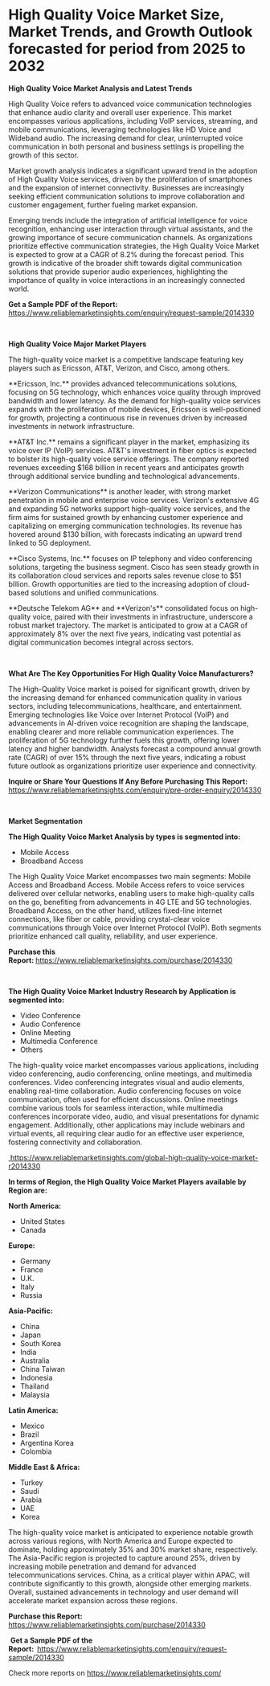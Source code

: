 <p><h1>High Quality Voice Market Size, Market Trends, and Growth Outlook forecasted for period from 2025 to 2032</h1></p><p><strong>High Quality Voice Market Analysis and Latest Trends</strong></p>
<p><p>High Quality Voice refers to advanced voice communication technologies that enhance audio clarity and overall user experience. This market encompasses various applications, including VoIP services, streaming, and mobile communications, leveraging technologies like HD Voice and Wideband audio. The increasing demand for clear, uninterrupted voice communication in both personal and business settings is propelling the growth of this sector.</p><p>Market growth analysis indicates a significant upward trend in the adoption of High Quality Voice services, driven by the proliferation of smartphones and the expansion of internet connectivity. Businesses are increasingly seeking efficient communication solutions to improve collaboration and customer engagement, further fueling market expansion. </p><p>Emerging trends include the integration of artificial intelligence for voice recognition, enhancing user interaction through virtual assistants, and the growing importance of secure communication channels. As organizations prioritize effective communication strategies, the High Quality Voice Market is expected to grow at a CAGR of 8.2% during the forecast period. This growth is indicative of the broader shift towards digital communication solutions that provide superior audio experiences, highlighting the importance of quality in voice interactions in an increasingly connected world.</p></p>
<p><strong>Get a Sample PDF of the Report:&nbsp;</strong> <a href="https://www.reliablemarketinsights.com/enquiry/request-sample/2014330?utm_campaign=3560&utm_medium=2&utm_source=Github&utm_content=ia&utm_term=08042025&utm_id=high-quality-voice">https://www.reliablemarketinsights.com/enquiry/request-sample/2014330</a></p>
<p>&nbsp;</p>
<p><strong>High Quality Voice Major Market Players</strong></p>
<p><p>The high-quality voice market is a competitive landscape featuring key players such as Ericsson, AT&T, Verizon, and Cisco, among others. </p><p>**Ericsson, Inc.** provides advanced telecommunications solutions, focusing on 5G technology, which enhances voice quality through improved bandwidth and lower latency. As the demand for high-quality voice services expands with the proliferation of mobile devices, Ericsson is well-positioned for growth, projecting a continuous rise in revenues driven by increased investments in network infrastructure.</p><p>**AT&T Inc.** remains a significant player in the market, emphasizing its voice over IP (VoIP) services. AT&T's investment in fiber optics is expected to bolster its high-quality voice service offerings. The company reported revenues exceeding $168 billion in recent years and anticipates growth through additional service bundling and technological advancements.</p><p>**Verizon Communications** is another leader, with strong market penetration in mobile and enterprise voice services. Verizon's extensive 4G and expanding 5G networks support high-quality voice services, and the firm aims for sustained growth by enhancing customer experience and capitalizing on emerging communication technologies. Its revenue has hovered around $130 billion, with forecasts indicating an upward trend linked to 5G deployment.</p><p>**Cisco Systems, Inc.** focuses on IP telephony and video conferencing solutions, targeting the business segment. Cisco has seen steady growth in its collaboration cloud services and reports sales revenue close to $51 billion. Growth opportunities are tied to the increasing adoption of cloud-based solutions and unified communications.</p><p>**Deutsche Telekom AG** and **Verizon's** consolidated focus on high-quality voice, paired with their investments in infrastructure, underscore a robust market trajectory. The market is anticipated to grow at a CAGR of approximately 8% over the next five years, indicating vast potential as digital communication becomes integral across sectors.</p></p>
<p>&nbsp;</p>
<p><strong>What Are The Key Opportunities For High Quality Voice Manufacturers?</strong></p>
<p><p>The High-Quality Voice market is poised for significant growth, driven by the increasing demand for enhanced communication quality in various sectors, including telecommunications, healthcare, and entertainment. Emerging technologies like Voice over Internet Protocol (VoIP) and advancements in AI-driven voice recognition are shaping the landscape, enabling clearer and more reliable communication experiences. The proliferation of 5G technology further fuels this growth, offering lower latency and higher bandwidth. Analysts forecast a compound annual growth rate (CAGR) of over 15% through the next five years, indicating a robust future outlook as organizations prioritize user experience and connectivity.</p></p>
<p><strong>Inquire or Share Your Questions If Any Before Purchasing This Report:</strong> <a href="https://www.reliablemarketinsights.com/enquiry/pre-order-enquiry/2014330?utm_campaign=3560&utm_medium=2&utm_source=Github&utm_content=ia&utm_term=08042025&utm_id=high-quality-voice">https://www.reliablemarketinsights.com/enquiry/pre-order-enquiry/2014330</a></p>
<p>&nbsp;</p>
<p><strong>Market Segmentation</strong></p>
<p><strong>The High Quality Voice Market Analysis by types is segmented into:</strong></p>
<p><ul><li>Mobile Access</li><li>Broadband Access</li></ul></p>
<p><p>The High Quality Voice Market encompasses two main segments: Mobile Access and Broadband Access. Mobile Access refers to voice services delivered over cellular networks, enabling users to make high-quality calls on the go, benefiting from advancements in 4G LTE and 5G technologies. Broadband Access, on the other hand, utilizes fixed-line internet connections, like fiber or cable, providing crystal-clear voice communications through Voice over Internet Protocol (VoIP). Both segments prioritize enhanced call quality, reliability, and user experience.</p></p>
<p><strong>Purchase this Report:&nbsp;</strong><a href="https://www.reliablemarketinsights.com/purchase/2014330?utm_campaign=3560&utm_medium=2&utm_source=Github&utm_content=ia&utm_term=08042025&utm_id=high-quality-voice">https://www.reliablemarketinsights.com/purchase/2014330</a></p>
<p>&nbsp;</p>
<p><strong>The High Quality Voice Market Industry Research by Application is segmented into:</strong></p>
<p><ul><li>Video Conference</li><li>Audio Conference</li><li>Online Meeting</li><li>Multimedia Conference</li><li>Others</li></ul></p>
<p><p>The high-quality voice market encompasses various applications, including video conferencing, audio conferencing, online meetings, and multimedia conferences. Video conferencing integrates visual and audio elements, enabling real-time collaboration. Audio conferencing focuses on voice communication, often used for efficient discussions. Online meetings combine various tools for seamless interaction, while multimedia conferences incorporate video, audio, and visual presentations for dynamic engagement. Additionally, other applications may include webinars and virtual events, all requiring clear audio for an effective user experience, fostering connectivity and collaboration.</p></p>
<p><a href="https://www.reliablemarketinsights.com/global-high-quality-voice-market-r2014330?utm_campaign=3560&utm_medium=2&utm_source=Github&utm_content=ia&utm_term=08042025&utm_id=high-quality-voice">&nbsp;https://www.reliablemarketinsights.com/global-high-quality-voice-market-r2014330</a></p>
<p><strong>In terms of Region, the High Quality Voice Market Players available by Region are:</strong></p>
<p>
    <p> <strong> North America: </strong>
        <ul>
            <li>United States</li>
            <li>Canada</li>
        </ul>
        </p> 
    <p> <strong> Europe: </strong>
        <ul>
            <li>Germany</li>
            <li>France</li>
            <li>U.K.</li>
            <li>Italy</li>
            <li>Russia</li>
        </ul>
        </p> 
    <p> <strong> Asia-Pacific: </strong>
        <ul>
            <li>China</li>
            <li>Japan</li>
            <li>South Korea</li>
            <li>India</li>
            <li>Australia</li>
            <li>China Taiwan</li>
            <li>Indonesia</li>
            <li>Thailand</li>
            <li>Malaysia</li>
        </ul>
        </p> 
    <p> <strong> Latin America: </strong>
        <ul>
            <li>Mexico</li>
            <li>Brazil</li>
            <li>Argentina Korea</li>
            <li>Colombia</li>
        </ul>
        </p> 
    <p> <strong> Middle East & Africa: </strong>
        <ul>
            <li>Turkey</li>
            <li>Saudi</li>
            <li>Arabia</li>
            <li>UAE</li>
            <li>Korea</li>
        </ul>
    </p>
    </p>
<p><p>The high-quality voice market is anticipated to experience notable growth across various regions, with North America and Europe expected to dominate, holding approximately 35% and 30% market share, respectively. The Asia-Pacific region is projected to capture around 25%, driven by increasing mobile penetration and demand for advanced telecommunications services. China, as a critical player within APAC, will contribute significantly to this growth, alongside other emerging markets. Overall, sustained advancements in technology and user demand will accelerate market expansion across these regions.</p></p>
<p><strong>Purchase this Report: </strong><a href="https://www.reliablemarketinsights.com/purchase/2014330?utm_campaign=3560&utm_medium=2&utm_source=Github&utm_content=ia&utm_term=08042025&utm_id=high-quality-voice">https://www.reliablemarketinsights.com/purchase/2014330</a></p>
<p>&nbsp;<strong>Get a Sample PDF of the Report:&nbsp;&nbsp;</strong><a href="https://www.reliablemarketinsights.com/enquiry/request-sample/2014330?utm_campaign=3560&utm_medium=2&utm_source=Github&utm_content=ia&utm_term=08042025&utm_id=high-quality-voice">https://www.reliablemarketinsights.com/enquiry/request-sample/2014330</a></p>
<p><strong></strong></p>
<p>Check more reports on <a href="https://www.reliablemarketinsights.com/?utm_campaign=3560&utm_medium=2&utm_source=Github&utm_content=ia&utm_term=08042025&utm_id=high-quality-voice">https://www.reliablemarketinsights.com/</a></p>